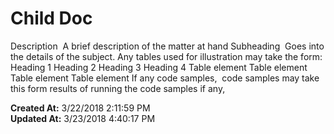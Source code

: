 # Child Doc

Description  A brief description of the matter at hand Subheading  Goes into the details of the subject. Any tables used for illustration may take the form:  Heading 1 Heading 2 Heading 3 Heading 4 Table element Table element Table element Table element If any code samples,  code samples may take this form results of running the code samples if any,  

**Created At:** 3/22/2018 2:11:59 PM  
**Updated At:** 3/23/2018 4:40:17 PM  

